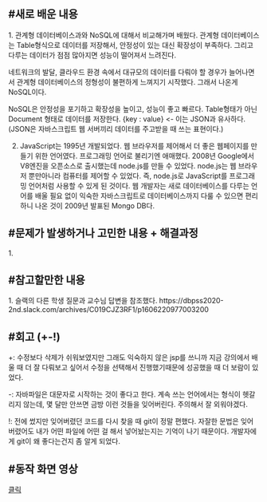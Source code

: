 <h2>#새로 배운 내용</h2>
1. 관계형 데이터베이스과와 NoSQL에 대해서 비교해가며 배웠다.
  관계형 데이터베이스는 Table형식으로 데이터를 저장해서, 안정성이 있는 대신 확장성이 부족하다. 그리고 다루는 데이터가 점점 많아지면 성능이 떨어져서 느려진다.
  
  네트워크의 발달, 클라우드 환경 속에서 대규모의 데이터를 다뤄야 할 경우가 늘어나면서 관계형 데이터베이스의 정형성이 불편하게 느껴지기 시작했다. 그래서 나온게 NoSQL이다.
  
  NoSQL은 안정성을 포기하고 확장성을 높이고, 성능이 좋고 빠르다. Table형태가 아닌 Document 형태로 데이터를 저장한다. {key : value} <- 이는 JSON과 유사하다. 
  (JSON은 자바스크립트 웹 서버끼리 데이터를 주고받을 때 쓰는 표현이다.)
  

2. JavaScript는 1995년 개발되었다. 웹 브라우저를 제어해서 더 좋은 웹페이지를 만들기 위한 언어였다. 프로그래밍 언어로 불리기엔 애매했다. 
2008년 Google에서 V8엔진을 오픈소스로 출시했는데 node.js를 만들 수 있었다. node.js는 웹 브라우저 뿐만아니라 컴퓨터를 제어할 수 있었다. 
즉, node.js로 JavaScript를 프로그래밍 언어처럼 사용할 수 있게 된 것이다. 웹 개발자는 새로 데이터베이스를 다루는 언어를 배울 필요 없이 
익숙한 자바스크립트로 데이터베이스까지 다룰 수 있으면 편리하니 나온 것이 2009년 발표된 Mongo DB다.





<h2>#문제가 발생하거나 고민한 내용 + 해결과정</h2>
  1.

<h2>#참고할만한 내용</h2>
  1. 슬랙의 다른 학생 질문과 교수님 답변을 참조했다. https://dbpss2020-2nd.slack.com/archives/C019CJZ3RF1/p1606220977003200
    
     
<h2>#회고 (+-!)</h2>
+: 수정보다 삭제가 쉬워보였지만 그래도 익숙하지 않은 jsp를 쓰니까 지금 강의에서 배울 때 더 잘 다뤄보고 싶어서 수정을 선택해서 진행했기때문에 성공했을 때 더 보람이 있었다.

-: 자바파일은 대문자로 시작하는 것이 좋다고 한다. 계속 쓰는 언어에서는 형식이 헷갈리지 않는데, 몇 달만 안쓰면 금방 이런 것들을 잊어버린다. 주의해서 잘 외워야겠다.

!:  전에 썼지만 잊어버렸던 코드를 다시 찾을 때 git이 정말 편했다. 자잘한 문법은 잊어버렸어도 내가 어떤 파일에 어떤 걸 해서 넣어놨는지는 기억이 나기 때문이다. 개발자에게 git이 왜 좋다는건지 좀 알게 되었다. 
    
    
<h2>#동작 화면 영상</h2>
<a href="https://youtu.be/1Vo7YnNWheE">클릭</a>
